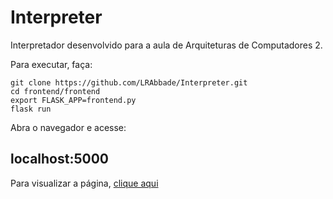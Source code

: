 # Interpreter
Interpretador desenvolvido para a aula de Arquiteturas de Computadores 2.

Para executar, faça:

```
git clone https://github.com/LRAbbade/Interpreter.git
cd frontend/frontend
export FLASK_APP=frontend.py
flask run
```

Abra o navegador e acesse:
## localhost:5000

Para visualizar a página, [clique aqui](https://lrabbade.github.io/Interpreter/frontend/frontend/templates/page.html)
